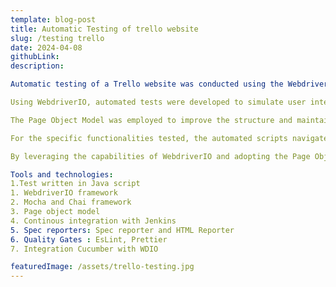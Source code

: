 ```yaml
---
template: blog-post
title: Automatic Testing of trello website
slug: /testing trello
date: 2024-04-08
githubLink:
description: 

Automatic testing of a Trello website was conducted using the WebdriverIO framework, with a focus on key functionalities: logging in to the website, adding a card and list,changing web site visibility and removing the border. The testing process was enhanced through refactoring and the implementation of the Page Object Model (POM).

Using WebdriverIO, automated tests were developed to simulate user interactions with the Trello website. The testing scripts utilized various commands and assertions provided by WebdriverIO to validate the behavior of the website.

The Page Object Model was employed to improve the structure and maintainability of the testing code. Each page of the Trello website was represented by a corresponding Page Object, encapsulating the elements and actions relevant to that page. This modular approach facilitated code reuse, enhanced readability, and simplified maintenance of the test suite.

For the specific functionalities tested, the automated scripts navigated to the Trello login page, entered valid credentials, and verified successful login. Subsequently, they added a new card and list to the Trello board, ensuring that the elements were created and displayed correctly. Finally, the scripts interacted with the user interface to remove the border from a designated element, confirming the removal of the border through assertions.

By leveraging the capabilities of WebdriverIO and adopting the Page Object Model, the automated testing of the Trello website was streamlined and made more robust. This approach enabled efficient validation of critical functionalities, enhancing the overall quality and reliability of the Trello web application.

Tools and technologies:
1.Test written in Java script
1. WebdriverIO framework
2. Mocha and Chai framework
3. Page object model
4. Continous integration with Jenkins
5. Spec reporters: Spec reporter and HTML Reporter
6. Quality Gates : EsLint, Prettier 
7. Integration Cucumber with WDIO

featuredImage: /assets/trello-testing.jpg
---
```






